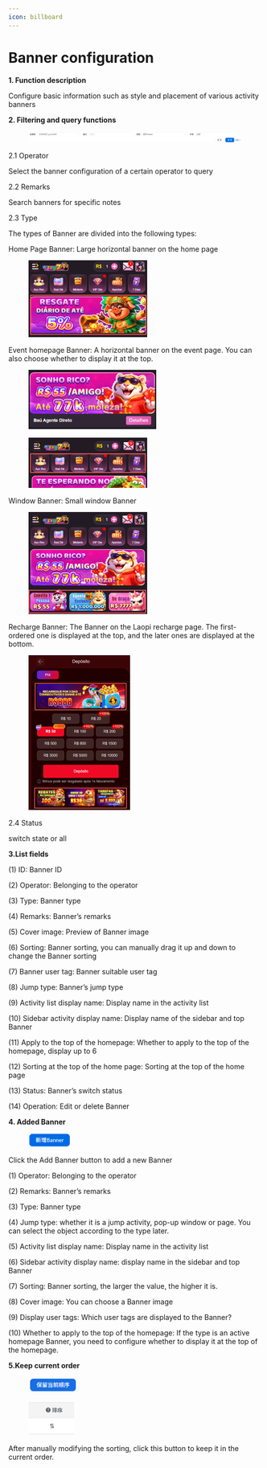 ```yaml
---
icon: billboard
---
```


# Banner configuration

**1. Function description**

Configure basic information such as style and placement of various activity banners

**2. Filtering and query functions**

<figure><img src="../../.gitbook/assets/image (65).png" alt=""><figcaption></figcaption></figure>

2.1 Operator

Select the banner configuration of a certain operator to query

2.2 Remarks

Search banners for specific notes

2.3 Type

The types of Banner are divided into the following types:

Home Page Banner: Large horizontal banner on the home page

<div align="left"><figure><img src="../../.gitbook/assets/image (66).png" alt="" width="236"><figcaption></figcaption></figure></div>

Event homepage Banner: A horizontal banner on the event page. You can also choose whether to display it at the top.

<div align="left"><figure><img src="../../.gitbook/assets/image (69).png" alt="" width="254"><figcaption></figcaption></figure></div>

<div align="left"><figure><img src="../../.gitbook/assets/image (67).png" alt="" width="236"><figcaption></figcaption></figure></div>

Window Banner: Small window Banner

<div align="left"><figure><img src="../../.gitbook/assets/image (70).png" alt="" width="236"><figcaption></figcaption></figure></div>

Recharge Banner: The Banner on the Laopi recharge page. The first-ordered one is displayed at the top, and the later ones are displayed at the bottom.

<div align="left"><figure><img src="../../.gitbook/assets/image (71).png" alt="" width="202"><figcaption></figcaption></figure></div>

2.4 Status

switch state or all

**3.List fields**

(1) ID: Banner ID

(2) Operator: Belonging to the operator

(3) Type: Banner type

(4) Remarks: Banner’s remarks

(5) Cover image: Preview of Banner image

(6) Sorting: Banner sorting, you can manually drag it up and down to change the Banner sorting

(7) Banner user tag: Banner suitable user tag

(8) Jump type: Banner’s jump type

(9) Activity list display name: Display name in the activity list

(10) Sidebar activity display name: Display name of the sidebar and top Banner

(11) Apply to the top of the homepage: Whether to apply to the top of the homepage, display up to 6

(12) Sorting at the top of the home page: Sorting at the top of the home page

(13) Status: Banner’s switch status

(14) Operation: Edit or delete Banner

**4. Added Banner**

<div align="left"><figure><img src="../../.gitbook/assets/image (75).png" alt="" width="86"><figcaption></figcaption></figure></div>

Click the Add Banner button to add a new Banner

(1) Operator: Belonging to the operator

(2) Remarks: Banner’s remarks

(3) Type: Banner type

(4) Jump type: whether it is a jump activity, pop-up window or page. You can select the object according to the type later.

(5) Activity list display name: Display name in the activity list

(6) Sidebar activity display name: display name in the sidebar and top Banner

(7) Sorting: Banner sorting, the larger the value, the higher it is.

(8) Cover image: You can choose a Banner image

(9) Display user tags: Which user tags are displayed to the Banner?

(10) Whether to apply to the top of the homepage: If the type is an active homepage Banner, you need to configure whether to display it at the top of the homepage.

**5.Keep current order**

<div align="left"><figure><img src="../../.gitbook/assets/image (76).png" alt="" width="98"><figcaption></figcaption></figure></div>

<div align="left"><figure><img src="../../.gitbook/assets/image (77).png" alt="" width="91"><figcaption></figcaption></figure></div>

After manually modifying the sorting, click this button to keep it in the current order.
